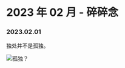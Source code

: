 # 2023 年 02 月 - 碎碎念


### 2023.02.01
独处并不是孤独。

![孤独？](https://miasanmia.oss-cn-beijing.aliyuncs.com/picture/2023/02/01/560f5e04d79274f9faae1af17fca92e5.jpeg)
